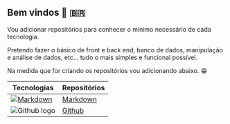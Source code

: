 ## Bem vindos :metal: :brazil:

Vou adicionar repositórios para conhecer o mínimo necessário de cada tecnologia.  

Pretendo fazer o básico de front e back end, banco de dados, manipulação e análise de dados, etc... tudo o mais simples e funcional possível.  

Na medida que for criando os repositórios vou adicionando abaixo. :grin:  

|Tecnologias|Repositórios|
|---|---|
|[![Markdown](https://upload.wikimedia.org/wikipedia/commons/4/48/Markdown-mark.svg "Markdown logo")](https://en.wikipedia.org/wiki/Markdown)|[Markdown](https://github.com/leonardodfelix/01Markdown-ptBR/edit/main/README.md)|
|![Github logo](https://avatars.githubusercontent.com/u/9919?s=200&v=4)|[Github](https://github.com/leonardodfelix/02Github-ptBR)|
